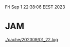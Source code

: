 Fri Sep  1 22:38:06 EEST 2023
# JAM
<a href='./cache/202309/01_22.log'>./cache/202309/01_22.log</a>
